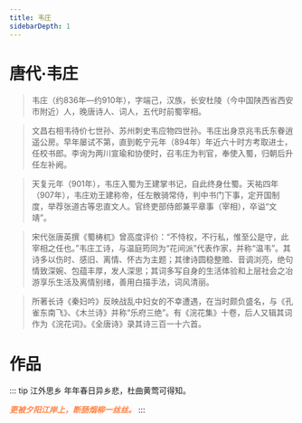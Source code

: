 ```yaml
---
title: 韦庄
sidebarDepth: 1
---
```


# 唐代·韦庄
> 韦庄（约836年—约910年），字端己，汉族，长安杜陵（今中国陕西省西安市附近）人，晚唐诗人、词人，五代时前蜀宰相。

> 文昌右相韦待价七世孙、苏州刺史韦应物四世孙。韦庄出身京兆韦氏东眷逍遥公房。早年屡试不第，直到乾宁元年（894年）年近六十时方考取进士，任校书郎。李询为两川宣瑜和协使时，召韦庄为判官，奉使入蜀，归朝后升任左补阙。

> 天复元年（901年），韦庄入蜀为王建掌书记，自此终身仕蜀。天祐四年（907年），韦庄劝王建称帝，任左散骑常侍，判中书门下事，定开国制度，举荐张道古等忠直文人。官终吏部侍郎兼平章事（宰相），卒谥“文靖”。

> 宋代张唐英撰《蜀梼杌》曾高度评价：“不恃权，不行私，惟至公是守，此宰相之任也。”韦庄工诗，与温庭筠同为“花间派”代表作家，并称“温韦”。其诗多以伤时、感旧、离情、怀古为主题；其律诗圆稳整赡、音调浏亮，绝句情致深婉、包蕴丰厚，发人深思；其词多写自身的生活体验和上层社会之冶游享乐生活及离情别绪，善用白描手法，词风清丽。

> 所著长诗《秦妇吟》反映战乱中妇女的不幸遭遇，在当时颇负盛名，与《孔雀东南飞》、《木兰诗》并称“乐府三绝”。有《浣花集》十卷，后人又辑其词作为《浣花词》。《全唐诗》录其诗三百一十六首。

# 作品
::: tip 江外思乡
年年春日异乡悲，杜曲黄莺可得知。

***<span style="color: #ff8247">更被夕阳江岸上，断肠烟柳一丝丝。</span>***
:::